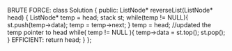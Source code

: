 BRUTE FORCE:
class Solution {
public:
ListNode* reverseList(ListNode* head) {
ListNode* temp = head;
stack<int> st;
while(temp != NULL){
st.push(temp->data);
temp = temp->next;
}
temp = head; //updated the temp pointer to head
while( temp != NULL ){
temp->data = st.top();
st.pop();
}
EFFICIENT:
return head;
}
};